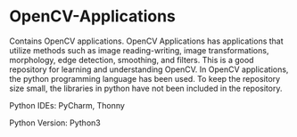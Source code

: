 # OpenCV-Applications
Contains OpenCV applications. OpenCV Applications has applications that utilize methods such as image reading-writing, image transformations, morphology, edge detection, smoothing, and filters. This is a good repository for learning and understanding OpenCV.
In OpenCV applications, the python programming language has been used. To keep the repository size small, the libraries in python have not been included in the repository.

Python IDEs: PyCharm, Thonny

Python Version: Python3